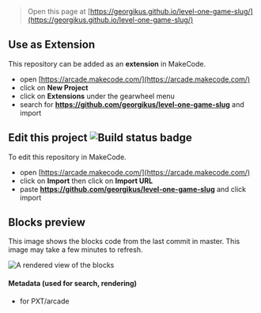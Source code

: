  


> Open this page at [https://georgikus.github.io/level-one-game-slug/](https://georgikus.github.io/level-one-game-slug/)

## Use as Extension

This repository can be added as an **extension** in MakeCode.

* open [https://arcade.makecode.com/](https://arcade.makecode.com/)
* click on **New Project**
* click on **Extensions** under the gearwheel menu
* search for **https://github.com/georgikus/level-one-game-slug** and import

## Edit this project ![Build status badge](https://github.com/georgikus/level-one-game-slug/workflows/MakeCode/badge.svg)

To edit this repository in MakeCode.

* open [https://arcade.makecode.com/](https://arcade.makecode.com/)
* click on **Import** then click on **Import URL**
* paste **https://github.com/georgikus/level-one-game-slug** and click import

## Blocks preview

This image shows the blocks code from the last commit in master.
This image may take a few minutes to refresh.

![A rendered view of the blocks](https://github.com/georgikus/level-one-game-slug/raw/master/.github/makecode/blocks.png)

#### Metadata (used for search, rendering)

* for PXT/arcade
<script src="https://makecode.com/gh-pages-embed.js"></script><script>makeCodeRender("{{ site.makecode.home_url }}", "{{ site.github.owner_name }}/{{ site.github.repository_name }}");</script>
